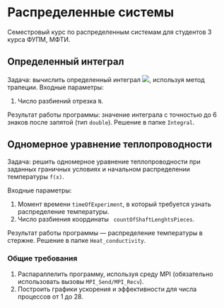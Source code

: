 # **Распределенные системы**
Семестровый курс по распределенным системам для студентов 3 курса ФУПМ, МФТИ.

## **Определенный интеграл**

Задача: вычислить определенный интеграл <img src="https://latex.codecogs.com/gif.latex?\sqrt{4-x^2} " />, используя метод трапеции. 
Входные параметры:
1. Число разбиений отрезка `N`.

Результат работы программы: значение интеграла с точностью до 6 знаков после запятой (тип `double`). Решение в папке `Integral`.


## **Одномерное уравнение теплопроводности**

Задача: решить одномерное уравнение теплопроводности при заданных граничных условиях и начальном распределении температуры `f(x)`.

Входные параметры:
1. Момент времени `timeOfExperiment`, в который требуется узнать распределение температуры.
2. Число разбиения координаты `	countOfShaftLenghtsPieces`.

Результат работы программы — распределение температуры в стержне. Решение в папке `Heat_conductivity`.

### Общие требования

1. Распараллелить программу, используя среду MPI (обязательно использовать вызовы ```MPI_Send/MPI_Recv```).
2. Построить графики ускорения и эффективности для числа процессов от 1 до 28.
